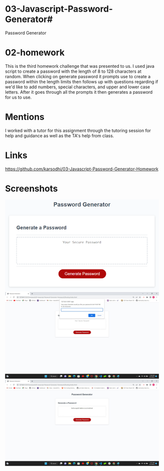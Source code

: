# 03-Javascript-Password-Generator# 
Password Generator

# 02-homework
This is the third homework challenge that was presented to us.  I used java script to create a password with the length of 8 to 128 characters at random.  When clicking on generate password it prompts use to create a password within the length limits then follows up with questions regarding if we'd like to add numbers, special characters, and upper and lower case letters.  After it goes through all the prompts it then generates a password for us to use.



# Mentions
I worked with a tutor for this assignment through the tutoring session for help and guidance as well as the TA's help from class.

# Links
https://github.com/karsodhi/03-Javascript-Password-Generator-Homework



# Screenshots 
![The password generator creates a password between the length of 8 to 128 characters and includes lower case letters, upper case letters, special characters, and numbers.](./assets/03-javascript-homework-demo.png)
![Password Generator](./assets/password.jpg)
![](./assets/generator.jpg)